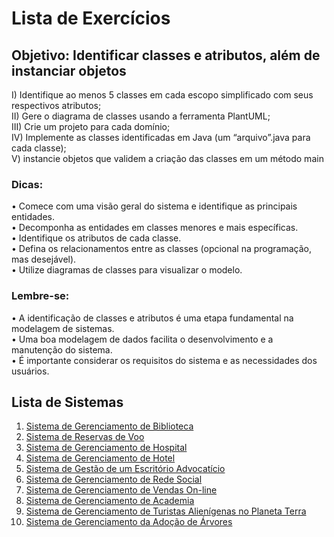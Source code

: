 # Lista de Exercícios


## Objetivo: Identificar classes e atributos, além de instanciar objetos

I) Identifique ao menos 5 classes em cada escopo simplificado com seus respectivos atributos; <br>
II) Gere o diagrama de classes usando a ferramenta PlantUML; <br>
III) Crie um projeto para cada domínio; <br>
IV) Implemente as classes identificadas em Java (um “arquivo”.java para cada classe);<br>
V) instancie objetos que validem a criação das classes em um método main<br>

### Dicas:<br>
• Comece com uma visão geral do sistema e identifique as principais entidades.<br>
• Decomponha as entidades em classes menores e mais específicas.<br>
• Identifique os atributos de cada classe.<br>
• Defina os relacionamentos entre as classes (opcional na programação, mas desejável).<br>
• Utilize diagramas de classes para visualizar o modelo.<br>

### Lembre-se:<br>
• A identificação de classes e atributos é uma etapa fundamental na modelagem de sistemas.<br>
• Uma boa modelagem de dados facilita o desenvolvimento e a manutenção do sistema.<br>
• É importante considerar os requisitos do sistema e as necessidades dos usuários.<br>


## Lista de Sistemas

1. [Sistema de Gerenciamento de Biblioteca](./src/biblioteca/)
2. [Sistema de Reservas de Voo](./src/viagem/)
3. [Sistema de Gerenciamento de Hospital](./src/hospital/)
4. [Sistema de Gerenciamento de Hotel](./src/hotel/)
5. [Sistema de Gestão de um Escritório Advocatício](./src/advocacia/)
6. [Sistema de Gerenciamento de Rede Social](./src/redesocial/)
7. [Sistema de Gerenciamento de Vendas On-line](./src/vendas/)
8. [Sistema de Gerenciamento de Academia](./src/academia/)
9. [Sistema de Gerenciamento de Turistas Alienígenas no Planeta Terra](./src/turismo/)
10. [Sistema de Gerenciamento da Adoção de Árvores](./src/adocaoarvore/)
